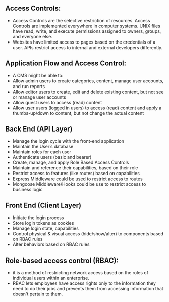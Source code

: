 ## Access Controls:
- Access Controls are the selective restriction of resources. Access Controls are implemented everywhere in computer systems. UNIX files have read, write, and execute permissions assigned to owners, groups, and everyone else. 
- Websites have limited access to pages based on the credentials of a user. APIs restrict access to internal and external developers differently.

## Application Flow and Access Control:
- A CMS  might be able to:
- Allow admin users to create categories, content, manage user accounts, and run reports
- Allow editor users to create, edit and delete existing content, but not see or manage user accounts
- Allow guest users to access (read) content
- Allow user users (logged in users) to access (read) content and apply a thumbs-up/down to content, but not change the actual content

## Back End (API Layer)
- Manage the login cycle with the front-end application
- Maintain the User’s database
- Maintain roles for each user
- Authenticate users (basic and bearer)
- Create, manage, and apply Role Based Access Controls
- Maintain and reference their capabilities, based on their role
- Restrict access to features (like routes) based on capabilities
- Express Middleware could be used to restrict access to routes
- Mongoose Middleware/Hooks could be use to restrict access to business logic

## Front End (Client Layer)
- Initiate the login process
- Store login tokens as cookies
- Manage login state, capabilities
- Control physical & visual access (hide/show/alter) to components based on RBAC rules
- Alter behaviors based on RBAC rules


## Role-based access control (RBAC):
- it is a method of restricting network access based on the roles of individual users within an enterprise.
- RBAC lets employees have access rights only to the information they need to do their jobs and prevents them from accessing information that doesn't pertain to them.
